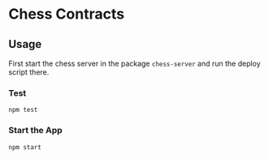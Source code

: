 # Chess Contracts

## Usage

First start the chess server in the package `chess-server` and run the deploy script there.

### Test

```
npm test
```

### Start the App

```
npm start
```
